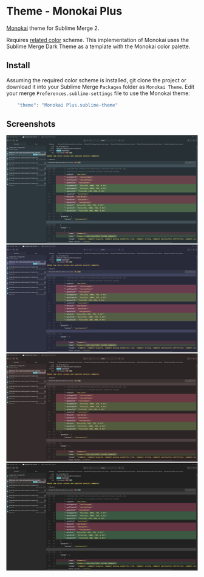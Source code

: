 # Theme - Monokai Plus

[Monokai](https://monokai.pro) theme for Sublime Merge 2.

Requires [related color](https://github.com/bitsper2nd/sublime-monokai-scheme) scheme. This implementation of Monokai uses the Sublime Merge Dark Theme as a template with the Monokai color palette.

## Install

Assuming the required color scheme is installed, git clone the project or download it into your Sublime Merge `Packages`
folder as `Monokai Theme`. Edit your merge `Preferences.sublime-settings` file to use the Monokai theme:

```js
    "theme": "Monokai Plus.sublime-theme"
```

## Screenshots

![machine](screenshots/machine.PNG)
![octagon](screenshots/octagon.PNG)
![ristretto](screenshots/ristretto.PNG)
![spectrum](screenshots/spectrum.PNG)
